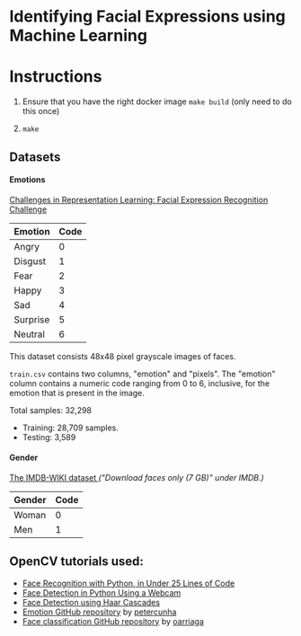 # Identifying Facial Expressions using Machine Learning

# Instructions

1. Ensure that you have the right docker image `make build` (only need to do this once)

2. `make`

## Datasets

#### Emotions

[Challenges in Representation Learning: Facial Expression Recognition Challenge](https://www.kaggle.com/c/challenges-in-representation-learning-facial-expression-recognition-challenge/data)

| Emotion  | Code |
|----------|------|
| Angry    | 0    |
| Disgust  | 1    |
| Fear     | 2    |
| Happy    | 3    |
| Sad      | 4    |
| Surprise | 5    |
| Neutral  | 6    |

This dataset consists 48x48 pixel grayscale images of faces.

`train.csv` contains two columns, "emotion" and "pixels". The "emotion" column contains a numeric code ranging from 0 to 6, inclusive, for the emotion that is present in the image.

Total samples: 32,298
* Training: 28,709 samples.
* Testing: 3,589

#### Gender

[The IMDB-WIKI dataset
](https://data.vision.ee.ethz.ch/cvl/rrothe/imdb-wiki/) *("Download faces only (7 GB)" under IMDB.)*

| Gender | Code |
|--------|------|
| Woman  | 0    |
| Men    | 1    |

## OpenCV tutorials used:
* [Face Recognition with Python, in Under 25 Lines of Code]( https://realpython.com/face-recognition-with-python/)
* [Face Detection in Python Using a Webcam](https://realpython.com/face-detection-in-python-using-a-webcam/)
* [Face Detection using Haar Cascades
](https://opencv-python-tutroals.readthedocs.io/en/latest/py_tutorials/py_objdetect/py_face_detection/py_face_detection.html)
* [Emotion GitHub repository](https://github.com/petercunha/Emotion) by [petercunha](https://github.com/petercunha)
* [Face classification GitHub repository](https://github.com/oarriaga/face_classification) by [oarriaga](https://github.com/oarriaga)